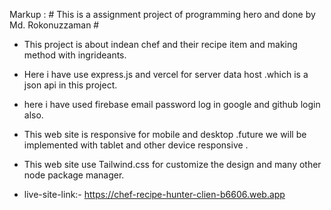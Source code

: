 Markup :  # This is a assignment project of programming hero and done by Md. Rokonuzzaman #

- This project is about indean chef and their recipe item and making method with ingrideants.

- Here i have use express.js and vercel for server data host .which is a json api in this project.

- here i have used firebase email password log in google and github login also.

- This web site is responsive for mobile and desktop .future we will be implemented with tablet and other device responsive .

- This web site use Tailwind.css for customize the design and many other node package manager.

- live-site-link:- https://chef-recipe-hunter-clien-b6606.web.app
